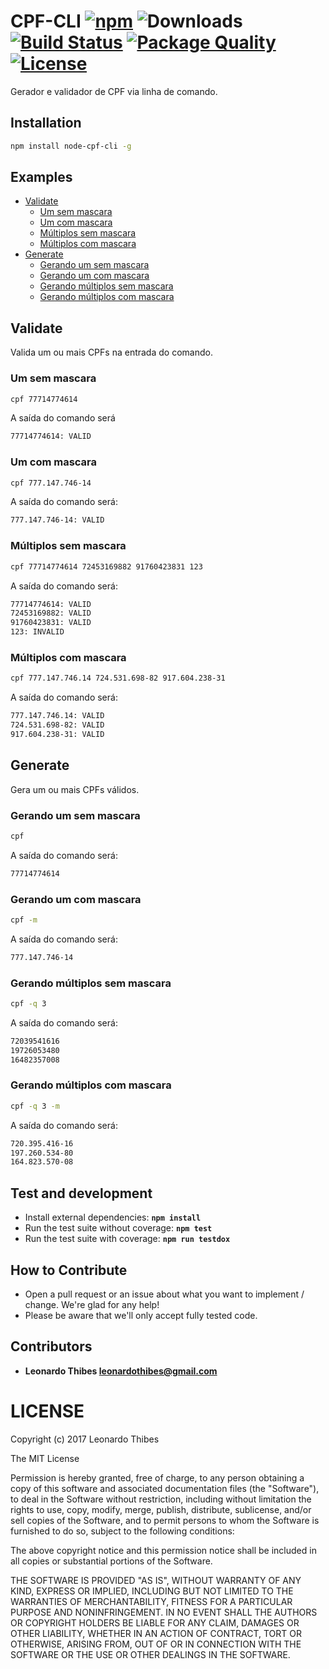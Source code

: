 # CPF-CLI [![npm](http://img.shields.io/npm/v/node-cpf-cli.svg)](https://www.npmjs.com/package/node-cpf-cli) ![Downloads](https://img.shields.io/npm/dm/node-cpf-cli.svg) [![Build Status](https://secure.travis-ci.org/leonardothibes/node-cpf-cli.png)](http://travis-ci.org/leonardothibes/node-cpf-cli) [![Package Quality](http://npm.packagequality.com/shield/node-cpf-cli.svg)](http://packagequality.com/#?package=node-cpf-cli) [![License](https://img.shields.io/npm/l/node-cpf-cli.svg)](LICENSE)

Gerador e validador de CPF via linha de comando.

Installation
------------

```bash
npm install node-cpf-cli -g
```

Examples
--------

* [Validate](#validate)
    * [Um sem mascara](#um-sem-mascara)
    * [Um com mascara](#um-com-mascara)
    * [Múltiplos sem mascara](#múltiplos-sem-mascara)
    * [Múltiplos com mascara](#múltiplos-com-mascara)
* [Generate](#generate)
    * [Gerando um sem mascara](#gerando-um-sem-mascara)
    * [Gerando um com mascara](#gerando-um-com-mascara)
    * [Gerando múltiplos sem mascara](#gerando-múltiplos-sem-mascara)
    * [Gerando múltiplos com mascara](#gerando-múltiplos-com-mascara)

Validate
--------

Valida um ou mais CPFs na entrada do comando.

### Um sem mascara

```bash
cpf 77714774614
```

A saída do comando será

```bash
77714774614: VALID
```

### Um com mascara

```bash
cpf 777.147.746-14
```

A saída do comando será:

```bash
777.147.746-14: VALID
```

### Múltiplos sem mascara

```bash
cpf 77714774614 72453169882 91760423831 123
```

A saída do comando será:

```bash
77714774614: VALID
72453169882: VALID
91760423831: VALID
123: INVALID
```

### Múltiplos com mascara

```bash
cpf 777.147.746.14 724.531.698-82 917.604.238-31
```

A saída do comando será:

```bash
777.147.746.14: VALID
724.531.698-82: VALID
917.604.238-31: VALID
```

Generate
--------

Gera um ou mais CPFs válidos.

### Gerando um sem mascara

```bash
cpf
```

A saída do comando será:

```bash
77714774614
```

### Gerando um com mascara

```bash
cpf -m
```

A saída do comando será:

```bash
777.147.746-14
```

### Gerando múltiplos sem mascara

```bash
cpf -q 3
```

A saída do comando será:

```bash
72039541616
19726053480
16482357008
```

### Gerando múltiplos com mascara

```bash
cpf -q 3 -m
```

A saída do comando será:

```bash
720.395.416-16
197.260.534-80
164.823.570-08
```

Test and development
--------------------

* Install external dependencies: **``npm install``**
* Run the test suite without coverage: **``npm test``**
* Run the test suite with coverage: **``npm run testdox``**

How to Contribute
-----------------

* Open a pull request or an issue about what you want to implement / change. We're glad for any help!
* Please be aware that we'll only accept fully tested code.

Contributors
------------

 * **Leonardo Thibes <leonardothibes@gmail.com>**

LICENSE
=======

Copyright (c) 2017 Leonardo Thibes

The MIT License

Permission is hereby granted, free of charge, to any person obtaining a copy of
this software and associated documentation files (the "Software"), to deal in
the Software without restriction, including without limitation the rights to
use, copy, modify, merge, publish, distribute, sublicense, and/or sell copies of
the Software, and to permit persons to whom the Software is furnished to do so,
subject to the following conditions:

The above copyright notice and this permission notice shall be included in all
copies or substantial portions of the Software.

THE SOFTWARE IS PROVIDED "AS IS", WITHOUT WARRANTY OF ANY KIND, EXPRESS OR
IMPLIED, INCLUDING BUT NOT LIMITED TO THE WARRANTIES OF MERCHANTABILITY, FITNESS
FOR A PARTICULAR PURPOSE AND NONINFRINGEMENT. IN NO EVENT SHALL THE AUTHORS OR
COPYRIGHT HOLDERS BE LIABLE FOR ANY CLAIM, DAMAGES OR OTHER LIABILITY, WHETHER
IN AN ACTION OF CONTRACT, TORT OR OTHERWISE, ARISING FROM, OUT OF OR IN
CONNECTION WITH THE SOFTWARE OR THE USE OR OTHER DEALINGS IN THE SOFTWARE.
